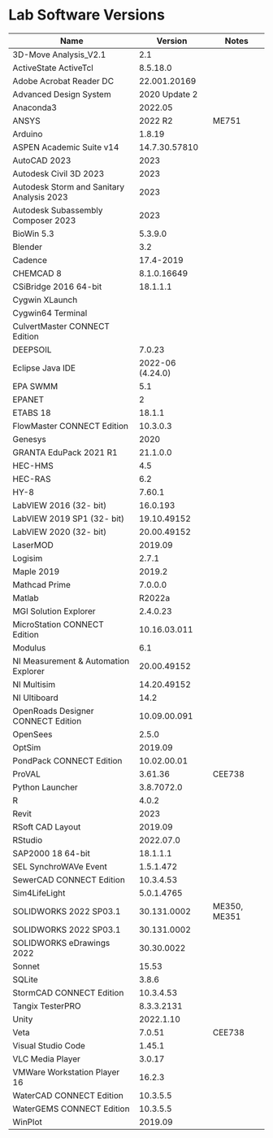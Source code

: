 # Lab Software Versions

|     Name     |    Version    |   Notes      |
|--------------|---------------|--------------|
| 3D-Move Analysis_V2.1	| 2.1 | 
| ActiveState ActiveTcl | 8.5.18.0 | 
| Adobe Acrobat Reader DC | 22.001.20169 | 
| Advanced Design System | 2020 Update 2 | 
| Anaconda3 | 2022.05 | 
| ANSYS | 2022 R2 | ME751 
| Arduino | 1.8.19 | 
| ASPEN Academic Suite v14 | 14.7.30.57810 | 
| AutoCAD 2023 | 2023 | 
| Autodesk Civil 3D 2023 | 2023 | 
| Autodesk Storm and Sanitary Analysis 2023 | 2023 | 
| Autodesk Subassembly Composer 2023 | 2023 | 
| BioWin 5.3 | 5.3.9.0 | 
| Blender | 3.2 | 
| Cadence  | 17.4-2019 | 
| CHEMCAD 8  | 8.1.0.16649 | 
| CSiBridge 2016 64-bit | 18.1.1.1 | 
| Cygwin XLaunch |  | 	
| Cygwin64 Terminal	 |  | 
| CulvertMaster CONNECT Edition | | 
| DEEPSOIL  | 7.0.23 | 
| Eclipse Java IDE | 2022-06 (4.24.0) | 
| EPA SWMM | 5.1 | 
| EPANET | 2 | 
| ETABS 18 | 18.1.1 | 
| FlowMaster CONNECT Edition | 10.3.0.3 | 
| Genesys | 2020 | 
| GRANTA EduPack 2021 R1 | 21.1.0.0 | 
| HEC-HMS | 4.5 | 
| HEC-RAS | 6.2 | 
| HY-8 | 7.60.1 | 
| LabVIEW 2016 (32- bit) | 16.0.193 | 
| LabVIEW 2019 SP1 (32- bit) | 19.10.49152 | 
| LabVIEW 2020 (32- bit) | 20.00.49152 | 
| LaserMOD | 2019.09 | 
| Logisim | 2.7.1 | 
| Maple 2019 | 2019.2 | 
| Mathcad Prime | 7.0.0.0 | 
| Matlab | R2022a | 
| MGI Solution Explorer | 2.4.0.23 | 
| MicroStation CONNECT Edition | 10.16.03.011 | 
| Modulus | 6.1 | 
| NI Measurement & Automation Explorer | 20.00.49152 | 
| NI Multisim | 14.20.49152 | 
| NI Ultiboard | 14.2 | 
| OpenRoads Designer CONNECT Edition | 10.09.00.091 | 
| OpenSees | 2.5.0 | 
| OptSim | 2019.09 | 
| PondPack CONNECT Edition | 10.02.00.01 | 
| ProVAL | 3.61.36 | CEE738
| Python Launcher | 3.8.7072.0 | 
| R |  4.0.2 | 
| Revit | 2023 | 
| RSoft CAD Layout | 2019.09 | 
| RStudio | 2022.07.0 | 
| SAP2000 18 64-bit | 18.1.1.1 | 
| SEL SynchroWAVe Event | 1.5.1.472 | 
| SewerCAD CONNECT Edition | 10.3.4.53 | 
| Sim4LifeLight | 5.0.1.4765 | 
| SOLIDWORKS 2022 SP03.1 | 30.131.0002 | ME350, ME351
| SOLIDWORKS 2022 SP03.1 | 30.131.0002 | 
| SOLIDWORKS eDrawings 2022 | 30.30.0022 | 
| Sonnet | 15.53 | 
| SQLite | 3.8.6 | 
| StormCAD CONNECT Edition | 10.3.4.53 | 
| Tangix TesterPRO | 8.3.3.2131 | 
| Unity | 2022.1.10 |
| Veta | 7.0.51 | CEE738
| Visual Studio Code | 1.45.1 | 
| VLC Media Player | 3.0.17 | 
| VMWare Workstation Player 16 | 16.2.3 | 
| WaterCAD CONNECT Edition | 10.3.5.5 | 
| WaterGEMS CONNECT Edition | 10.3.5.5 | 
| WinPlot | 2019.09 |  
